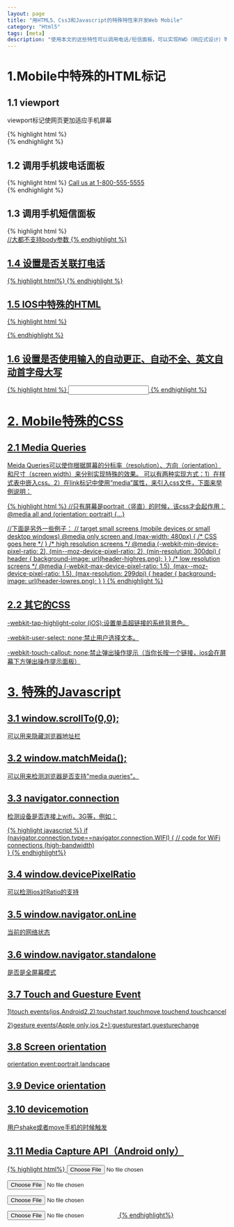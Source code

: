 ```yaml
---
layout: page
title: "用HTML5、Css3和Javascript的特殊特性来开发Web Mobile"
category: "Html5"
tags: [meta]
description: "使用本文的这些特性可以调用电话/短信面板，可以实现RWD（响应式设计）等等，提高用户体验"
---
```

# 1.Mobile中特殊的HTML标记
## 1.1 viewport
viewport标记使网页更加适应手机屏幕

{% highlight html %}
<meta name="viewport" content="width=device-width, initial-scale=1.0"/>  
{% endhighlight %}

## 1.2 调用手机拨电话面板

{% highlight html %}
<a href="tel:18005555555">Call us at 1-800-555-5555</a>  
{% endhighlight %}

## 1.3 调用手机短信面板

{% highlight html %}
<a href="sms:18005555555">
<a href="sms:18005555555,18005555556">              
<a href="sms:18005555555?body="> //大都不支持body参数
{% endhighlight %}

## 1.4 设置是否关联打电话

{% highlight html%}
<meta name="format-detection" content="telephone=no">
{% endhighlight %}

## 1.5 IOS中特殊的HTML

{% highlight html %}
<!--添加到桌面主屏幕，设置icon -->
<link rel="apple-touch-icon" href="icon.png"/>    
<!-- iOS 2.0+: 不应用icon的光泽效果 -->  
<link rel="apple-touch-icon-precomposed" href="icon.png"/>    
<!-- iOS 4.2+ 分辨率的不同选择不同的icon -->  
<link rel="apple-touch-icon" sizes="72x72" href="touch-icon-ipad.png" />  
<link rel="apple-touch-icon" sizes="114x114" href="touch-icon-iphone4.png" />    
<!-- iOS 3+: 启动界面 (must be 320x460) -->  
<link rel="apple-touch-startup-image" href="startup.png">    
<!--允许使用启动界面功能，只能通过桌面主屏幕进入-->  
<meta name="apple-mobile-web-app-capable" content="yes" />    
<!-- 控制状态栏的样式 -->  
<meta name="apple-mobile-web-app-status-bar-style" content="black" /> 
{% endhighlight %}

## 1.6 设置是否使用输入的自动更正、自动不全、英文自动首字母大写

{% highlight html %}
<input autocorrect="off" autocomplete="off" autocapitalize="off"> 
{% endhighlight %}

# 2. Mobile特殊的CSS

## 2.1 Media Queries

Meida Queries可以使你根据屏幕的分标率（resolution）、方向（orientation）和尺寸（screen width）来分别实现特殊的效果。
可以有两种实现方式：1）在样式表中嵌入css。2）在link标记中使用“media”属性，来引入css文件，下面来举例说明：

{% highlight html %}
//只有屏幕是portrait（竖直）的时候，该css才会起作用：
@media all and (orientation: portrait) {...}
<link rel="stylesheet" media="all and (orientation: portrait)" href="portrait.css" />
//下面是另外一些例子：
// target small screens (mobile devices or small desktop windows)  
@media only screen and (max-width: 480px) {  
  /* CSS goes here */ 
 }   
 /* high resolution screens */  
@media (-webkit-min-device-pixel-ratio: 2),   
            (min--moz-device-pixel-ratio: 2),  
           (min-resolution: 300dpi) {
   header { background-image: url(header-highres.png); }  
}    
/* low resolution screens */ 
 @media (-webkit-max-device-pixel-ratio: 1.5),
               (max--moz-device-pixel-ratio: 1.5),
               (max-resolution: 299dpi) {
    header { background-image: url(header-lowres.png); }  
} 
{% endhighlight %} 

## 2.2 其它的CSS

-webkit-tap-highlight-color (iOS):设置单击超链接的系统背景色。

-webkit-user-select: none;禁止用户选择文本。

-webkit-touch-callout: none;禁止弹出操作提示（当你长按一个链接，ios会在屏幕下方弹出操作提示面板）

# 3. 特殊的Javascript
## 3.1 window.scrollTo(0,0);
可以用来隐藏浏览器地址栏
## 3.2 window.matchMeida();
可以用来检测浏览器是否支持"media queries"。
## 3.3 navigator.connection
检测设备是否连接上wifi，3G等，例如：

{% highlight javascript %}
if (navigator.connection.type==navigator.connection.WIFI) { 
   // code for WiFi connections (high-bandwidth)  
} 
{% endhighlight%}
## 3.4 window.devicePixelRatio
可以检测ios对Ratio的支持
## 3.5 window.navigator.onLine  
当前的网络状态
## 3.6 window.navigator.standalone 
是否是全屏幕模式
## 3.7 Touch and Guesture Event
1)touch events(ios,Android2.2):touchstart,touchmove,touchend,touchcancel

2)gesture events(Apple only,ios 2+):guesturestart,guesturechange

## 3.8 Screen orientation
orientation event:portrait,landscape
## 3.9 Device orientation
## 3.10 devicemotion 
用户shake或者move手机的时候触发
## 3.11 Media Capture API（Android only）
{% highlight html%}
<input type="file"></input>    
<!-- opens directly to the camera (Android 3.0+) -->  
<input type="file" accept="image/*;capture=camera"></input>    
<!-- opens directly to the camera in video mode (Android 3.0+) -->  
<input type="file" accept="video/*;capture=camcorder"></input>    
<!-- opens directly to the audio recorder (Android 3.0+) -->  
<input type="file" accept="audio/*;capture=microphone"></input> 
{% endhighlight%}